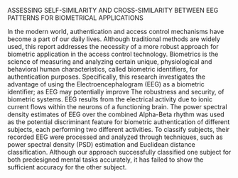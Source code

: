 ASSESSING SELF-SIMILARITY AND CROSS-SIMILARITY BETWEEN EEG PATTERNS FOR BIOMETRICAL APPLICATIONS

In the modern world, authentication and access control mechanisms have become a part of our
daily lives. Although traditional methods are widely used, this report addresses the necessity of a more robust approach for biometric application in the access control technology. Biometrics is the science of measuring and analyzing certain unique, physiological and behavioral human characteristics, called biometric identifiers, for authentication purposes. Specifically, this research investigates the advantage of using the Electroencephalogram (EEG) as a biometric identifier; as EEG may potentially improve The robustness and security, of biometric systems. EEG results from the electrical activity due to ionic current flows within the neurons of a functioning brain. The power spectral density estimates of EEG over the combined Alpha-Beta
rhythm was used as the potential discriminant feature for biometric authentication of different subjects, each performing two different activities. To classify subjects, their recorded EEG were processed and analyzed through techniques, such as power spectral density (PSD) estimation and Euclidean distance classification. Although our approach successfully classified one subject for both predesigned mental tasks accurately, it has failed to show the sufficient accuracy for the other subject.
